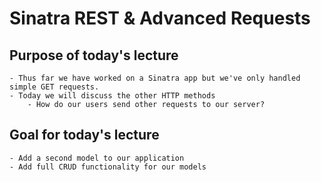 # Sinatra REST & Advanced Requests

## Purpose of today's lecture

    - Thus far we have worked on a Sinatra app but we've only handled simple GET requests.
    - Today we will discuss the other HTTP methods
        - How do our users send other requests to our server?

## Goal for today's lecture

    - Add a second model to our application
    - Add full CRUD functionality for our models
